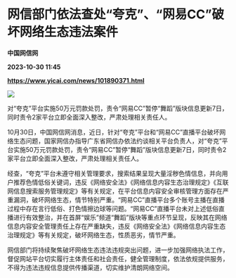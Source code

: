 # 网信部门依法查处“夸克”、“网易CC”破坏网络生态违法案件
**中国网信网**

**2023-10-30 11:45**

**https://www.yicai.com/news/101890371.html**

![](https://imgcdn.yicai.com/uppics/slides/2023/10/8a21bbe2cd313ff8cd29a8da2c0414e4.jpg)

对“夸克”平台实施50万元罚款处罚，责令“网易CC”暂停“舞蹈”版块信息更新7日，同时责令2家平台立即全面深入整改，严肃处理相关责任人。

10月30日，中国网信网消息，近日，针对“夸克”平台和“网易CC”直播平台破坏网络生态问题，国家网信办指导广东省网信办依法约谈相关平台负责人，对“夸克”平台实施50万元罚款处罚，责令“网易CC”暂停“舞蹈”版块信息更新7日，同时责令2家平台立即全面深入整改，严肃处理相关责任人。

经查，“夸克”平台未遵守相关管理要求，搜索结果呈现大量淫秽色情信息，并向用户推荐色情低俗关键词，违反《网络安全法》《网络信息内容生态治理规定》《互联网信息搜索服务管理规定》等有关规定，在平台信息内容安全审核管理方面存在严重漏洞，破坏网络生态，情节特别严重。“网易CC”直播平台多个账号主播在直播过程中存在言行低俗、打色情擦边球等问题。“网易CC”直播平台未对上述低俗直播进行有效整治，并在首屏“娱乐”频道“舞蹈”版块等重点环节呈现，反映其在网络信息内容安全管理责任上存在严重缺失，违反《网络安全法》《网络信息内容生态治理规定》等有关规定，破坏网络生态，性质恶劣，情节严重。

网信部门将持续聚焦破坏网络生态违法违规突出问题，进一步加强网络执法工作，督促网站平台切实履行主体责任和社会责任，健全管理制度，依法依规提供服务，不得为违法违规信息提供传播渠道，切实维护清朗网络空间。